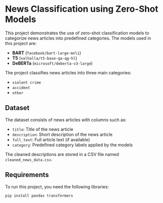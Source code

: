 # News Classification using Zero-Shot Models

This project demonstrates the use of zero-shot classification models to categorize news articles into predefined categories. The models used in this project are:
- **BART** (`facebook/bart-large-mnli`)
- **T5** (`valhalla/t5-base-qa-qg-hl`)
- **DeBERTa** (`microsoft/deberta-v3-large`)

The project classifies news articles into three main categories:
- `violent crime`
- `accident`
- `other`

## Dataset

The dataset consists of news articles with columns such as:
- `title`: Title of the news article
- `description`: Short description of the news article
- `full_text`: Full article text (if available)
- `category`: Predefined category labels applied by the models

The cleaned descriptions are stored in a CSV file named `cleaned_news_data.csv`.

## Requirements

To run this project, you need the following libraries:

```bash
pip install pandas transformers
